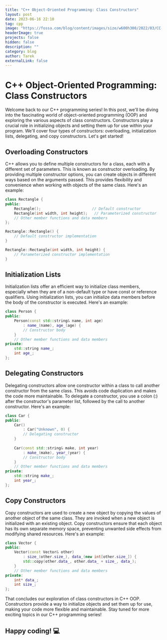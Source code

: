 ```yaml
---
title: "C++ Object-Oriented Programming: Class Constructors"
layout: post
date: 2023-06-16 22:10
tag: cpp
image: "https://fossa.com/blog/content/images/size/w600h300/2022/03/CC--.png"
headerImage: true
projects: false
hidden: false 
description: ""
category: blog
author: Tarek
externalLink: false
---
```

# C++ Object-Oriented Programming: Class Constructors

Welcome back to our C++ programming series! In this post, we'll be diving into the fascinating world of object-oriented programming (OOP) and exploring the various aspects of class constructors. Constructors play a crucial role in initializing objects and setting them up for use within your program. We'll cover four types of constructors: overloading, initialization lists, delegating, and copy constructors. Let's get started!

## Overloading Constructors

C++ allows you to define multiple constructors for a class, each with a different set of parameters. This is known as constructor overloading. By providing multiple constructor options, you can create objects in different ways based on the arguments passed. This provides flexibility and convenience when working with objects of the same class. Here's an example:

```cpp
class Rectangle {
public:
    Rectangle();                       // Default constructor
    Rectangle(int width, int height);   // Parameterized constructor
    // Other member functions and data members
};

Rectangle::Rectangle() {
    // Default constructor implementation
}

Rectangle::Rectangle(int width, int height) {
    // Parameterized constructor implementation
}
```

## Initialization Lists

Initialization lists offer an efficient way to initialize class members, especially when they are of a non-default type or have const or reference qualifiers. Using initialization lists, you can initialize data members before the body of the constructor is executed. Here's an example:

```cpp
class Person {
public:
    Person(const std::string& name, int age)
        : name_(name), age_(age) {
        // Constructor body
    }
    // Other member functions and data members
private:
    std::string name_;
    int age_;
};
```

## Delegating Constructors

Delegating constructors allow one constructor within a class to call another constructor from the same class. This avoids code duplication and makes the code more maintainable. To delegate a constructor, you use a colon (:) after the constructor's parameter list, followed by the call to another constructor. Here's an example:

```cpp
class Car {
public:
    Car()
        : Car("Unknown", 0) {
        // Delegating constructor
    }
    
    Car(const std::string& make, int year)
        : make_(make), year_(year) {
        // Constructor body
    }
    // Other member functions and data members
private:
    std::string make_;
    int year_;
};
```

## Copy Constructors

Copy constructors are used to create a new object by copying the values of another object of the same class. They are invoked when a new object is initialized with an existing object. Copy constructors ensure that each object has its own separate memory space, preventing unwanted side effects from modifying shared resources. Here's an example:

```cpp
class Vector {
public:
    Vector(const Vector& other)
        : size_(other.size_), data_(new int[other.size_]) {
        std::copy(other.data_, other.data_ + size_, data_);
    }
    // Other member functions and data members
private:
    int* data_;
    int size_;
};
```

That concludes our exploration of class constructors in C++ OOP. Constructors provide a way to initialize objects and set them up for use, making your code more flexible and maintainable. Stay tuned for more exciting topics in our C++ programming series!

Happy coding! :computer:
---

